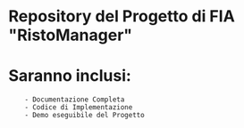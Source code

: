 # Repository del Progetto di FIA "RistoManager"
# Saranno inclusi:
        - Documentazione Completa
        - Codice di Implementazione
        - Demo eseguibile del Progetto
